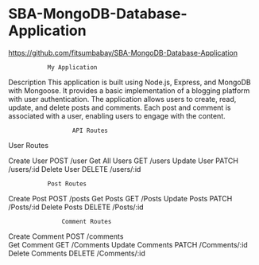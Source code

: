 # SBA-MongoDB-Database-Application

https://github.com/fitsumbabay/SBA-MongoDB-Database-Application

               My Application
  Description
This application is built using Node.js, Express, and MongoDB with Mongoose. It provides a basic implementation of a blogging platform with user authentication. The application allows users to create, read, update, and delete posts and comments. Each post and comment is associated with a user, enabling users to engage with the content.

                      API Routes
User Routes   
    
Create User
    POST /user
Get All Users
    GET /users
Update User
     PATCH /users/:id
Delete User
    DELETE /users/:id


               Post Routes
Create Post
    POST /posts
Get Posts
    GET /Posts
Update Posts
     PATCH /Posts/:id
Delete Posts
    DELETE /Posts/:id


                   Comment Routes
Create Comment
   POST /comments    
Get Comment
    GET /Comments
Update Comments
     PATCH /Comments/:id
Delete Comments
    DELETE /Comments/:id